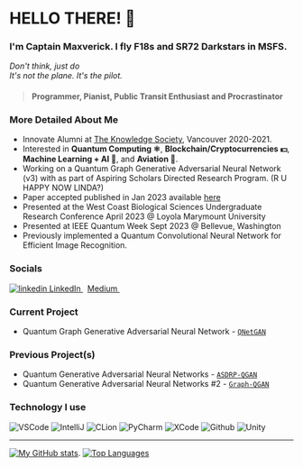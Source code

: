 # HELLO THERE! 👋
### I'm Captain Maxverick. I fly F18s and SR72 Darkstars in MSFS.
*Don't think, just do*   
*It's not the plane. It's the pilot.*      

> #### Programmer, Pianist, Public Transit Enthusiast and Procrastinator

### More Detailed About Me
- Innovate Alumni at [The Knowledge Society](https://tks.world), Vancouver 2020-2021.  
- Interested in **Quantum Computing ⚛️**, **Blockchain/Cryptocurrencies 💵**, **Machine Learning + AI 🤖**, and **Aviation 🚀**.  
- Working on a Quantum Graph Generative Adversarial Neural Network (v3) with as part of Aspiring Scholars Directed Research Program.  (R U HAPPY NOW LINDA?)
- Paper accepted published in Jan 2023 available [here](https://emerginginvestigators.org/articles/22-143)
- Presented at the West Coast Biological Sciences Undergraduate Research Conference April 2023 @ Loyola Marymount University       
- Presented at IEEE Quantum Week Sept 2023 @ Bellevue, Washington       
- Previously implemented a Quantum Convolutional Neural Network for Efficient Image Recognition.  

### Socials
<html>
  <p>
    <a href="https://www.linkedin.com/in/physics-cat/" rel="nofollow noreferrer">
      <img src = "https://i.stack.imgur.com/gVE0j.png" alt="linkedin">
        LinkedIn
    </a> &nbsp;
    <a href="https://max-c.medium.com" rel="nofollow noreferrer">
      Medium
    </a> &nbsp;
  </p>
</html>

### Current Project
- Quantum Graph Generative Adversarial Neural Network - [`QNetGAN`](https://github.com/Top-Gun-Maxverick/QNetGAN)

### Previous Project(s)
- Quantum Generative Adversarial Neural Networks - [`ASDRP-QGAN`](https://github.com/dssikdar/asdrp_QGAN)
- Quantum Generative Adversarial Neural Networks #2 - [`Graph-QGAN`](https://github.com/adelly13/Graph-QGAN)

### Technology I use

![VSCode](https://img.shields.io/static/v1?label=VSCode&message=2021&style=for-the-badge&color=1FC0A7&logo=visual-studio-code)
![IntelliJ](https://img.shields.io/static/v1?label=IntelliJ&message=2021.2.3&style=for-the-badge&color=000000&logo=intellij-idea)
![CLion](https://img.shields.io/static/v1?label=CLion&message=2021.2.3&style=for-the-badge&color=000000&logo=clion)
![PyCharm](https://img.shields.io/static/v1?label=PyCharm&message=2021.2.3&style=for-the-badge&color=000000&logo=pycharm)
![XCode](https://img.shields.io/static/v1?label=XCode&message=IDK&style=for-the-badge&color=000000&logo=xcode)
![Github](https://img.shields.io/static/v1?label=GitHub&message=Top-Gun-Maxverick&color=181717&style=for-the-badge&logo=github)
![Unity](https://img.shields.io/static/v1?label=Unity&message=Unity&color=181717&style=for-the-badge&logo=unity)

---

[![My GitHub stats](https://github-readme-stats.vercel.app/api?username=Top-Gun-Maxverick&show_icons=true&theme=cobalt)](https://github.com/anuraghazra/github-readme-stats). 
[![Top Languages](https://github-readme-stats.vercel.app/api/top-langs/?username=Top-Gun-Maxverick&layout=compact&theme=onedark)](https://github.com/anuraghazra/github-readme-stats)
